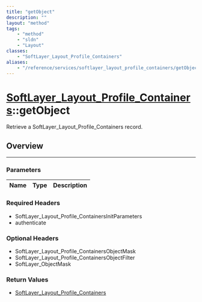 ```yaml
---
title: "getObject"
description: ""
layout: "method"
tags:
    - "method"
    - "sldn"
    - "Layout"
classes:
    - "SoftLayer_Layout_Profile_Containers"
aliases:
    - "/reference/services/softlayer_layout_profile_containers/getObject"
---
```

# [SoftLayer_Layout_Profile_Containers](/reference/services/SoftLayer_Layout_Profile_Containers)::getObject


Retrieve a SoftLayer_Layout_Profile_Containers record.


## Overview 


-----

### Parameters 
|Name | Type | Description |
| --- | --- | --- |


### Required Headers
* SoftLayer_Layout_Profile_ContainersInitParameters
* authenticate


### Optional Headers
* SoftLayer_Layout_Profile_ContainersObjectMask
* SoftLayer_Layout_Profile_ContainersObjectFilter
* SoftLayer_ObjectMask

### Return Values
* <a href='/reference/datatypes/SoftLayer_Layout_Profile_Containers'>SoftLayer_Layout_Profile_Containers </a>





